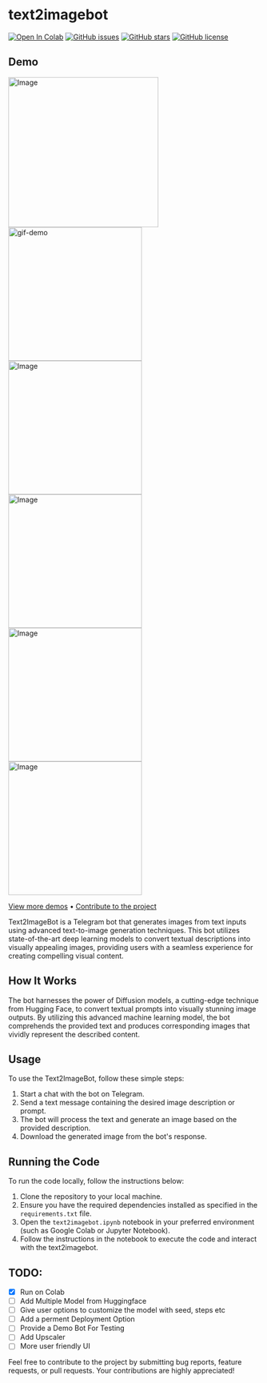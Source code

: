 # text2imagebot
[![Open In Colab](https://colab.research.google.com/assets/colab-badge.svg)](https://colab.research.google.com/github/nuhmanpk/text2imagebot/blob/main/text2imagebot.ipynb)
[![GitHub issues](https://img.shields.io/github/issues/nuhmanpk/text2imagebot)](https://github.com/nuhmanpk/text2imagebot/issues) 
[![GitHub stars](https://img.shields.io/github/stars/nuhmanpk/text2imagebot)](https://github.com/nuhmanpk/text2imagebot/stargazers) 
[![GitHub license](https://img.shields.io/github/license/nuhmanpk/text2imagebot)](https://github.com/nuhmanpk/text2imagebot/blob/main/LICENSE)

## Demo

<div>
  <img src="https://github.com/nuhmanpk/text2imagebot/blob/main/assests/text2image.gif" alt="Image" width="300"/>
  <img src="https://github.com/nuhmanpk/text2imagebot/blob/main/assests/photo_2023-10-30_22-44-24.jpg" alt="gif-demo" width="267"/>
  <img src="https://github.com/nuhmanpk/text2imagebot/blob/main/assests/photo_2023-10-30_23-15-22.jpg" alt="Image" width="267"/>
  <img src="https://github.com/nuhmanpk/text2imagebot/blob/main/assests/photo_2023-10-30_23-15-26.jpg" alt="Image" width="267"/>
  <img src="https://github.com/nuhmanpk/text2imagebot/blob/main/assests/photo_2023-10-30_23-15-25.jpg" alt="Image" width="267"/>
  <img src="https://github.com/nuhmanpk/text2imagebot/blob/main/assests/photo_2023-10-30_23-15-24.jpg" alt="Image" width="267"/>
</div>

[View more demos](https://github.com/nuhmanpk/text2imagebot/tree/17e23f59cff76acc8d8321512fb4b906a0d14fd8/assests) • [Contribute to the project](https://github.com/nuhmanpk/text2imagebot/fork) 

Text2ImageBot is a Telegram bot that generates images from text inputs using advanced text-to-image generation techniques. This bot utilizes state-of-the-art deep learning models to convert textual descriptions into visually appealing images, providing users with a seamless experience for creating compelling visual content.

## How It Works

The bot harnesses the power of Diffusion models, a cutting-edge technique from Hugging Face, to convert textual prompts into visually stunning image outputs. By utilizing this advanced machine learning model, the bot comprehends the provided text and produces corresponding images that vividly represent the described content.


## Usage

To use the Text2ImageBot, follow these simple steps:

1. Start a chat with the bot on Telegram.
2. Send a text message containing the desired image description or prompt.
3. The bot will process the text and generate an image based on the provided description.
4. Download the generated image from the bot's response.

## Running the Code

To run the code locally, follow the instructions below:

1. Clone the repository to your local machine.
2. Ensure you have the required dependencies installed as specified in the `requirements.txt` file.
3. Open the `text2imagebot.ipynb` notebook in your preferred environment (such as Google Colab or Jupyter Notebook).
4. Follow the instructions in the notebook to execute the code and interact with the text2imagebot.


## TODO:

  - [x] Run on Colab
  - [ ] Add Multiple Model from Huggingface
  - [ ] Give user options to customize the model with seed, steps etc
  - [ ] Add a perment Deployment Option
  - [ ] Provide a Demo Bot For Testing
  - [ ] Add Upscaler
  - [ ] More user friendly UI

Feel free to contribute to the project by submitting bug reports, feature requests, or pull requests. Your contributions are highly appreciated!
